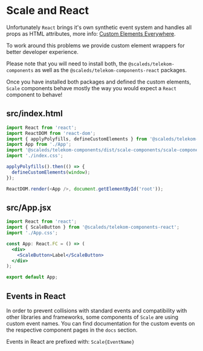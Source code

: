 # Scale and React

Unfortunately `React` brings it's own synthetic event system and handles all props as HTML attributes, more info: <a href="https://custom-elements-everywhere.com/">Custom Elements Everywhere</a>.

To work around this problems we provide custom element wrappers for better developer experience.

Please note that you will need to install both, the `@scaleds/telekom-components` as well as the `@scaleds/telekom-components-react` packages.

Once you have installed both packages and defined the custom elements, `Scale` components behave mostly the way you would expect a `React` component to behave!

## src/index.html
```javascript
import React from 'react';
import ReactDOM from 'react-dom';
import { applyPolyfills, defineCustomElements } from '@scaleds/telekom-components/loader';
import App from './App';
import '@scaleds/telekom-components/dist/scale-components/scale-components.css';
import './index.css';

applyPolyfills().then(() => {
  defineCustomElements(window);
});

ReactDOM.render(<App />, document.getElementById('root'));
```

## src/App.jsx
```jsx
import React from 'react';
import { ScaleButton } from '@scaleds/telekom-components-react';
import './App.css';

const App: React.FC = () => (
  <div>
    <ScaleButton>Label</ScaleButton>
  </div>
);

export default App;

```

## Events in React

In order to prevent collisions with standard events and compatibility with other libraries and frameworks, 
some components of `Scale` are using custom event names. You can find documentation for the custom events on the respective component pages in the `docs` section.

Events in React are prefixed with: `Scale{EventName}`